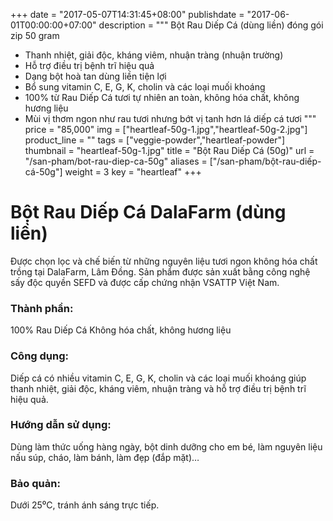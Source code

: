 +++
date = "2017-05-07T14:31:45+08:00"
publishdate = "2017-06-01T00:00:00+07:00"
description = """
Bột Rau Diếp Cá (dùng liền) đóng gói zip 50 gram

* Thanh nhiệt, giải độc, kháng viêm, nhuận tràng (nhuận trường)
* Hỗ trợ điều trị bệnh trĩ hiệu quả
* Dạng bột hoà tan dùng liền tiện lợi
* Bổ sung vitamin C, E, G, K, cholin và các loại muối khoáng
* 100% từ Rau Diếp Cá tươi tự nhiên an toàn, không hóa chất, không hương liệu
* Mùi vị thơm ngon như rau tươi nhưng bớt vị tanh hơn lá diếp cá tươi
"""
price = "85,000"
img = ["heartleaf-50g-1.jpg","heartleaf-50g-2.jpg"]
product_line = ""
tags = ["veggie-powder","heartleaf-powder"]
thumbnail = "heartleaf-50g-1.jpg"
title = "Bột Rau Diếp Cá (50g)"
url = "/san-pham/bot-rau-diep-ca-50g"
aliases = ["/san-pham/bột-rau-diếp-cá-50g"]
weight = 3
key = "heartleaf"
+++

# Bột Rau Diếp Cá DalaFarm (dùng liền) 
                             
Được chọn lọc và chế biến từ những nguyên liệu 
tươi ngon không hóa chất trồng tại DalaFarm, Lâm Đồng. Sản phẩm được 
sản xuất bằng công nghệ sấy độc quyền SEFD và được cấp chứng nhận 
VSATTP Việt Nam.

### Thành phần: 
100% Rau Diếp Cá
Không hóa chất, không hương liệu

### Công dụng: 
Diếp cá có nhiều vitamin C, E, G,
K, cholin và các loại muối khoáng
giúp thanh nhiệt, giải độc, kháng 
viêm, nhuận tràng và hỗ trợ điều 
trị bệnh trĩ hiệu quả.

### Hướng dẫn sử dụng:  
Dùng làm thức uống hàng ngày, 
bột dinh dưỡng cho em bé, làm 
nguyên liệu nấu súp, cháo, làm 
bánh, làm đẹp (đắp mặt)…

### Bảo quản: 
Dưới 25⁰C, tránh ánh sáng trực tiếp.

